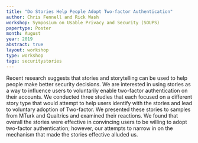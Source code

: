 ```yaml
---
title: "Do Stories Help People Adopt Two-factor Authentication"
author: Chris Fennell and Rick Wash
workshop: Symposium on Usable Privacy and Security (SOUPS)
papertype: Poster
month: August
year: 2019
abstract: true
layout: workshop
type: workshop
tags: securitystories
---
```


Recent research suggests that stories and storytelling can be used to help people make better security decisions. We are interested in using stories as a way to influence users to voluntarily enable two-factor authentication on their accounts. We conducted three studies that each focused on a different story type that would attempt to help users identify with the stories and lead to voluntary adoption of Two-factor. We presented these stories to samples from MTurk and Qualtrics and examined their reactions. We found that overall the stories were effective in convincing users to be willing to adopt two-factor authentication; however, our attempts to narrow in on the mechanism that made the stories effective alluded us.
